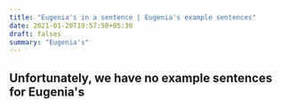```yaml
---
title: "Eugenia's in a sentence | Eugenia's example sentences"
date: 2021-01-20T19:57:50+05:30
draft: falses
summary: "Eugenia's"
---
```

## Unfortunately, we have no example sentences for Eugenia's                 
